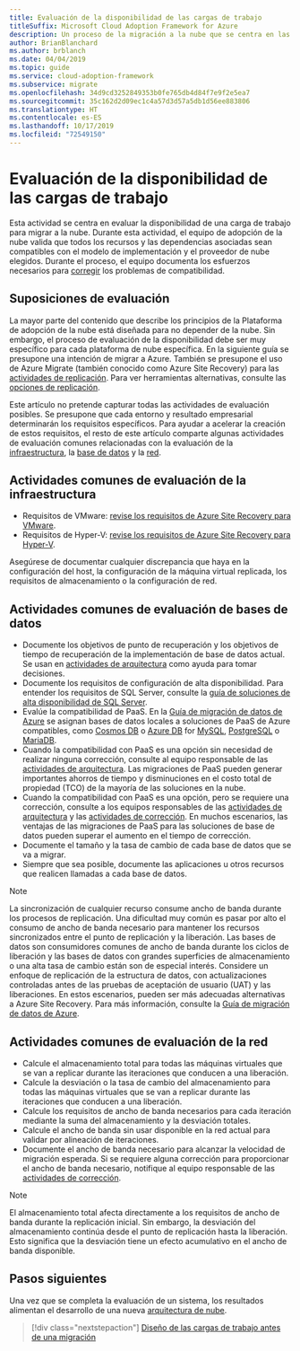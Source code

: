 ```yaml
---
title: Evaluación de la disponibilidad de las cargas de trabajo
titleSuffix: Microsoft Cloud Adoption Framework for Azure
description: Un proceso de la migración a la nube que se centra en las tareas de migración de cargas de trabajo.
author: BrianBlanchard
ms.author: brblanch
ms.date: 04/04/2019
ms.topic: guide
ms.service: cloud-adoption-framework
ms.subservice: migrate
ms.openlocfilehash: 34d9cd3252849353b0fe765db4d84f7e9f2e5ea7
ms.sourcegitcommit: 35c162d2d09ec1c4a57d3d57a5db1d56ee883806
ms.translationtype: HT
ms.contentlocale: es-ES
ms.lasthandoff: 10/17/2019
ms.locfileid: "72549150"
---
```

# <a name="evaluate-workload-readiness"></a>Evaluación de la disponibilidad de las cargas de trabajo

Esta actividad se centra en evaluar la disponibilidad de una carga de trabajo para migrar a la nube. Durante esta actividad, el equipo de adopción de la nube valida que todos los recursos y las dependencias asociadas sean compatibles con el modelo de implementación y el proveedor de nube elegidos. Durante el proceso, el equipo documenta los esfuerzos necesarios para [corregir](../migrate/remediate.md) los problemas de compatibilidad.

## <a name="evaluation-assumptions"></a>Suposiciones de evaluación

La mayor parte del contenido que describe los principios de la Plataforma de adopción de la nube está diseñada para no depender de la nube. Sin embargo, el proceso de evaluación de la disponibilidad debe ser muy específico para cada plataforma de nube específica. En la siguiente guía se presupone una intención de migrar a Azure. También se presupone el uso de Azure Migrate (también conocido como Azure Site Recovery) para las [actividades de replicación](../migrate/replicate.md). Para ver herramientas alternativas, consulte las [opciones de replicación](../migrate/replicate-options.md).

Este artículo no pretende capturar todas las actividades de evaluación posibles. Se presupone que cada entorno y resultado empresarial determinarán los requisitos específicos. Para ayudar a acelerar la creación de estos requisitos, el resto de este artículo comparte algunas actividades de evaluación comunes relacionadas con la evaluación de la [infraestructura](#common-infrastructure-evaluation-activities), la [base de datos](#common-database-evaluation-activities) y la [red](#common-network-evaluation-activities).

## <a name="common-infrastructure-evaluation-activities"></a>Actividades comunes de evaluación de la infraestructura

- Requisitos de VMware: [revise los requisitos de Azure Site Recovery para VMware](https://docs.microsoft.com/azure/site-recovery/vmware-physical-azure-support-matrix).
- Requisitos de Hyper-V: [revise los requisitos de Azure Site Recovery para Hyper-V](https://docs.microsoft.com/azure/site-recovery/hyper-v-azure-support-matrix).

Asegúrese de documentar cualquier discrepancia que haya en la configuración del host, la configuración de la máquina virtual replicada, los requisitos de almacenamiento o la configuración de red.

## <a name="common-database-evaluation-activities"></a>Actividades comunes de evaluación de bases de datos

- Documente los objetivos de punto de recuperación y los objetivos de tiempo de recuperación de la implementación de base de datos actual. Se usan en [actividades de arquitectura](./architect.md) como ayuda para tomar decisiones.
- Documente los requisitos de configuración de alta disponibilidad. Para entender los requisitos de SQL Server, consulte la [guía de soluciones de alta disponibilidad de SQL Server](https://docs.microsoft.com/sql/sql-server/failover-clusters/high-availability-solutions-sql-server).
- Evalúe la compatibilidad de PaaS. En la [Guía de migración de datos de Azure](https://datamigration.microsoft.com) se asignan bases de datos locales a soluciones de PaaS de Azure compatibles, como [Cosmos DB](https://docs.microsoft.com/azure/cosmos-db) o [Azure DB](https://docs.microsoft.com/azure/sql-database) for [MySQL](https://docs.microsoft.com/azure/mysql), [PostgreSQL](https://docs.microsoft.com/azure/postgresql) o [MariaDB](https://docs.microsoft.com/azure/mariadb).
- Cuando la compatibilidad con PaaS es una opción sin necesidad de realizar ninguna corrección, consulte al equipo responsable de las [actividades de arquitectura](./architect.md). Las migraciones de PaaS pueden generar importantes ahorros de tiempo y disminuciones en el costo total de propiedad (TCO) de la mayoría de las soluciones en la nube.
- Cuando la compatibilidad con PaaS es una opción, pero se requiere una corrección, consulte a los equipos responsables de las [actividades de arquitectura](./architect.md) y las [actividades de corrección](../migrate/remediate.md). En muchos escenarios, las ventajas de las migraciones de PaaS para las soluciones de base de datos pueden superar el aumento en el tiempo de corrección.
- Documente el tamaño y la tasa de cambio de cada base de datos que se va a migrar.
- Siempre que sea posible, documente las aplicaciones u otros recursos que realicen llamadas a cada base de datos.

> [!NOTE]
> La sincronización de cualquier recurso consume ancho de banda durante los procesos de replicación. Una dificultad muy común es pasar por alto el consumo de ancho de banda necesario para mantener los recursos sincronizados entre el punto de replicación y la liberación. Las bases de datos son consumidores comunes de ancho de banda durante los ciclos de liberación y las bases de datos con grandes superficies de almacenamiento o una alta tasa de cambio están son de especial interés. Considere un enfoque de replicación de la estructura de datos, con actualizaciones controladas antes de las pruebas de aceptación de usuario (UAT) y las liberaciones. En estos escenarios, pueden ser más adecuadas alternativas a Azure Site Recovery. Para más información, consulte la [Guía de migración de datos de Azure](https://datamigration.microsoft.com).

## <a name="common-network-evaluation-activities"></a>Actividades comunes de evaluación de la red

- Calcule el almacenamiento total para todas las máquinas virtuales que se van a replicar durante las iteraciones que conducen a una liberación.
- Calcule la desviación o la tasa de cambio del almacenamiento para todas las máquinas virtuales que se van a replicar durante las iteraciones que conducen a una liberación.
- Calcule los requisitos de ancho de banda necesarios para cada iteración mediante la suma del almacenamiento y la desviación totales.
- Calcule el ancho de banda sin usar disponible en la red actual para validar por alineación de iteraciones.
- Documente el ancho de banda necesario para alcanzar la velocidad de migración esperada. Si se requiere alguna corrección para proporcionar el ancho de banda necesario, notifique al equipo responsable de las [actividades de corrección](../migrate/remediate.md).

> [!NOTE]
> El almacenamiento total afecta directamente a los requisitos de ancho de banda durante la replicación inicial. Sin embargo, la desviación del almacenamiento continúa desde el punto de replicación hasta la liberación. Esto significa que la desviación tiene un efecto acumulativo en el ancho de banda disponible.

## <a name="next-steps"></a>Pasos siguientes

Una vez que se completa la evaluación de un sistema, los resultados alimentan el desarrollo de una nueva [arquitectura de nube](./architect.md).

> [!div class="nextstepaction"]
> [Diseño de las cargas de trabajo antes de una migración](./architect.md)
